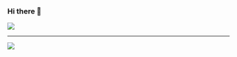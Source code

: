### Hi there 👋

<a href="https://github.com/anuraghazra/github-readme-stats">
  <img
  src="https://github-readme-stats.vercel.app/api?username=marko-ctrl&theme=yeblu"
  style="display: block; margin: 0 auto"/>
</a>
<hr>
<a href="https://github.com/anuraghazra/github-readme-stats">
  <img
  src="https://github-readme-stats.vercel.app/api/top-langs/?username=marko-ctrl&theme=yeblu&layout=compact"
  style="display: block; margin: 0 auto"/>
</a>

<!-- [![Anurag's GitHub stats](https://github-readme-stats.vercel.app/api?username=marko-ctrl&theme=yeblu)](https://github.com/anuraghazra/github-readme-stats)

[![Top Langs](https://github-readme-stats.vercel.app/api/top-langs/?username=marko-ctrl&theme=yeblu&layout=compact)](https://github.com/anuraghazra/github-readme-stats) -->

<!--
**MarKo-ctrl/MarKo-ctrl** is a ✨ _special_ ✨ repository because its `README.md` (this file) appears on your GitHub profile.

Here are some ideas to get you started:

- 🔭 I’m currently working on ...
- 🌱 I’m currently learning ...
- 👯 I’m looking to collaborate on ...
- 🤔 I’m looking for help with ...
- 💬 Ask me about ...
- 📫 How to reach me: ...
- 😄 Pronouns: ...
- ⚡ Fun fact: ...
-->
